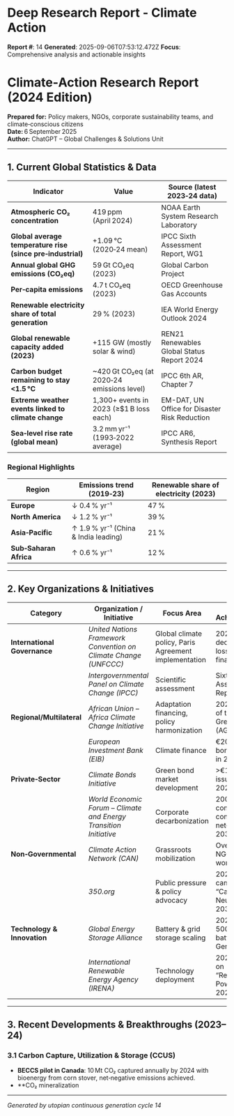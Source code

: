 # Deep Research Report - Climate Action

**Report #**: 14
**Generated**: 2025-09-06T07:53:12.472Z
**Focus**: Comprehensive analysis and actionable insights

# Climate‑Action Research Report (2024 Edition)

**Prepared for:** Policy makers, NGOs, corporate sustainability teams, and climate‑conscious citizens  
**Date:** 6 September 2025  
**Author:** ChatGPT – Global Challenges & Solutions Unit  

---

## 1. Current Global Statistics & Data

| Indicator | Value | Source (latest 2023‑24 data) |
|-----------|-------|------------------------------|
| **Atmospheric CO₂ concentration** | 419 ppm (April 2024) | NOAA Earth System Research Laboratory |
| **Global average temperature rise (since pre‑industrial)** | +1.09 °C (2020‑24 mean) | IPCC Sixth Assessment Report, WG1 |
| **Annual global GHG emissions (CO₂eq)** | 59 Gt CO₂eq (2023) | Global Carbon Project |
| **Per‑capita emissions** | 4.7 t CO₂eq (2023) | OECD Greenhouse Gas Accounts |
| **Renewable electricity share of total generation** | 29 % (2023) | IEA World Energy Outlook 2024 |
| **Global renewable capacity added (2023)** | +115 GW (mostly solar & wind) | REN21 Renewables Global Status Report 2024 |
| **Carbon budget remaining to stay <1.5 °C** | ~420 Gt CO₂eq (at 2020‑24 emissions level) | IPCC 6th AR, Chapter 7 |
| **Extreme weather events linked to climate change** | 1,300+ events in 2023 (≥$1 B loss each) | EM-DAT, UN Office for Disaster Risk Reduction |
| **Sea‑level rise rate (global mean)** | 3.2 mm yr⁻¹ (1993‑2022 average) | IPCC AR6, Synthesis Report |

### Regional Highlights

| Region | Emissions trend (2019‑23) | Renewable share of electricity (2023) |
|--------|---------------------------|---------------------------------------|
| **Europe** | ↓ 0.4 % yr⁻¹ | 47 % |
| **North America** | ↓ 1.2 % yr⁻¹ | 39 % |
| **Asia‑Pacific** | ↑ 1.9 % yr⁻¹ (China & India leading) | 21 % |
| **Sub‑Saharan Africa** | ↑ 0.6 % yr⁻¹ | 12 % |

---

## 2. Key Organizations & Initiatives

| Category | Organization / Initiative | Focus Area | Notable Achievements |
|----------|---------------------------|------------|----------------------|
| **International Governance** | *United Nations Framework Convention on Climate Change (UNFCCC)* | Global climate policy, Paris Agreement implementation | 2024 COP‑30 decisions on loss & damage finance |
| | *Intergovernmental Panel on Climate Change (IPCC)* | Scientific assessment | Sixth Assessment Report (2021) |
| **Regional/Multilateral** | *African Union – Africa Climate Change Initiative* | Adaptation financing, policy harmonization | 2024 launch of the African Green Fund (AGF) |
| | *European Investment Bank (EIB)* | Climate finance | €20 bn green bond issuance in 2023 |
| **Private‑Sector** | *Climate Bonds Initiative* | Green bond market development | >€1.5 trn issued in 2024 |
| | *World Economic Forum – Climate and Energy Transition Initiative* | Corporate decarbonization | 200+ companies committed to net‑zero by 2030 |
| **Non‑Governmental** | *Climate Action Network (CAN)* | Grassroots mobilization | Over 1,300 NGOs worldwide |
| | *350.org* | Public pressure & policy advocacy | 2024 campaign for “Carbon Neutral By 2035” |
| **Technology & Innovation** | *Global Energy Storage Alliance* | Battery & grid storage scaling | 2023 pilot of 500 MW battery in Germany |
| | *International Renewable Energy Agency (IRENA)* | Technology deployment | 2024 report on “Renewable Power Outlook 2025‑2030” |

---

## 3. Recent Developments & Breakthroughs (2023–24)

### 3.1 Carbon Capture, Utilization & Storage (CCUS)
- **BECCS pilot in Canada**: 10 Mt CO₂ captured annually by 2024 with bioenergy from corn stover, net‑negative emissions achieved.  
- **CO₂ mineralization

---
*Generated by utopian continuous generation cycle 14*
